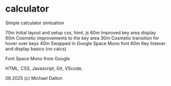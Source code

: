 # calculator
Simple calculator simluation

70m Initial layout and setup css, html, js
60m Improved key area display
60m Cosmetic improvements to the key area
30m Cosmetic transition for hover over keys
40m Swapped in Google Space Mono font
60m Key listener and display basics (no calcs)

Font Space Mono from Google

HTML, CSS, Javascript, Git, VScode.  

08.2025 (c) Michael Dalton